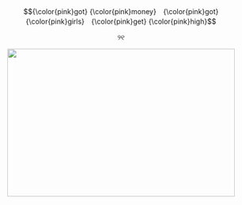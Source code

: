 $${\color{pink}got} {\color{pink}money}　{\color{pink}got} {\color{pink}girls}　{\color{pink}get} {\color{pink}high}$$
<p align="center">
୨୧
<p align="center">
  <img width="460" height="300" src="https://magma.com/shared/xvHIYtizf2bXewV5J2HumS">
</p>
<!---
N-0X0010010/N-0X0010010 is a ✨ special ✨ repository because its `README.md` (this file) appears on your GitHub profile.
You can click the Preview link to take a look at your changes.
--->
